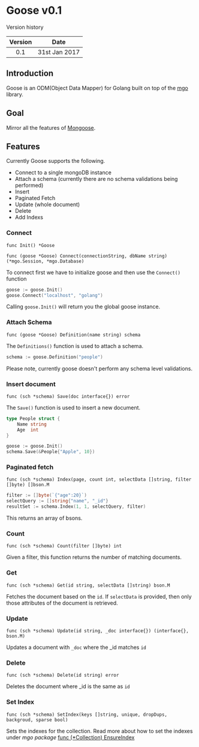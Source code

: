 # Goose v0.1

Version history

|Version|Date  |
|:----:|------|
|0.1|31st Jan 2017|

## Introduction

Goose is an ODM(Object Data Mapper) for Golang built on top of the [mgo](https://labix.org/mgo) library. 

## Goal

Mirror all the features of [Mongoose](http://mongoosejs.com/). 

## Features

Currently Goose supports the following.
- Connect to a single mongoDB instance
- Attach a schema (currently there are no schema validations being performed)
- Insert
- Paginated Fetch
- Update (whole document)
- Delete
- Add Indexs

### Connect

`func Init() *Goose`

`func (goose *Goose) Connect(connectionString, dbName string) (*mgo.Session, *mgo.Database)`

To connect first we have to initialize goose and then use the `Connect()` function

```go
goose := goose.Init()
goose.Connect("localhost", "golang")
```
Calling `goose.Init()` will return you the global goose instance.

### Attach Schema

`func (goose *Goose) Definition(name string) schema`

The `Definitions()` function is used to attach a schema.

```go
schema := goose.Definition("people")
```
Please note, currently goose doesn't perform any schema level validations.

### Insert document

`func (sch *schema) Save(doc interface{}) error`

The `Save()` function is used to insert a new document.

```go
type People struct {
	Name string
	Age  int
}

goose := goose.Init()
schema.Save(&People{"Apple", 10})
```

### Paginated fetch

`func (sch *schema) Index(page, count int, selectData []string, filter []byte) []bson.M`

```go
filter := []byte(`{"age":20}`)
selectQuery := []string{"name", "_id"}
resultSet := schema.Index(1, 1, selectQuery, filter)
```

This returns an array of bsons.

### Count

`func (sch *schema) Count(filter []byte) int`

Given a filter, this function returns the number of matching documents.

### Get

`func (sch *schema) Get(id string, selectData []string) bson.M`

Fetches the document based on the `id`. If `selectData` is provided, then only those attributes of the document is retrieved.

### Update

`func (sch *schema) Update(id string, _doc interface{}) (interface{}, bson.M)`

Updates a document with `_doc` where the _id matches `id`

### Delete

`func (sch *schema) Delete(id string) error`

Deletes the document where _id is the same as `id`

### Set Index

`func (sch *schema) SetIndex(keys []string, unique, dropDups, backgroud, sparse bool)`

Sets the indexes for the collection.
Read more about how to set the indexes under *mgo package* [func (*Collection) EnsureIndex](https://godoc.org/gopkg.in/mgo.v2#Collection.EnsureIndex)
